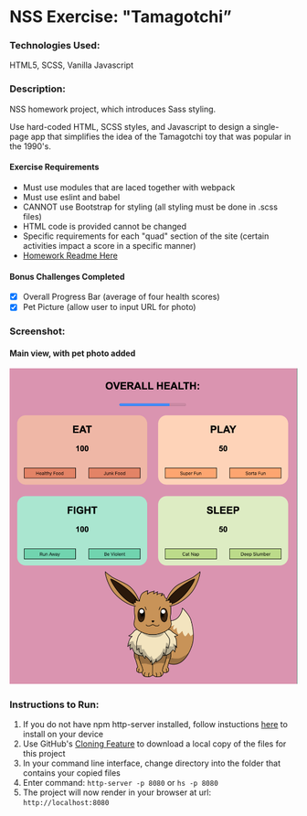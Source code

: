 # NSS Exercise: "Tamagotchi”

### Technologies Used:
HTML5, SCSS, Vanilla Javascript

### Description:
NSS homework project, which introduces Sass styling.

Use hard-coded HTML, SCSS styles, and Javascript to design a single-page app that simplifies the idea of the Tamagotchi toy that was popular in the 1990's.

#### Exercise Requirements
- Must use modules that are laced together with webpack
- Must use eslint and babel
- CANNOT use Bootstrap for styling (all styling must be done in .scss files)
- HTML code is provided cannot be changed
- Specific requirements for each "quad" section of the site (certain activities impact a score in a specific manner)
- [Homework Readme Here](https://github.com/nss-nightclass-projects/exercise-vault/blob/master/MODULES_tamagotchi.md)

#### Bonus Challenges Completed
- [x] Overall Progress Bar (average of four health scores)
- [x] Pet Picture (allow user to input URL for photo)

### Screenshot:
#### Main view, with pet photo added
![screenshot](screenshots/screenshot_main.png)

### Instructions to Run:
1. If you do not have npm http-server installed, follow instuctions [here](https://www.npmjs.com/package/http-server) to install on your device
1. Use GitHub's [Cloning Feature](https://help.github.com/en/github/creating-cloning-and-archiving-repositories/cloning-a-repository) to download a local copy of the files for this project
1. In your command line interface, change directory into the folder that contains your copied files
1. Enter command: `http-server -p 8080` or `hs -p 8080`
1. The project will now render in your browser at url: `http://localhost:8080`
